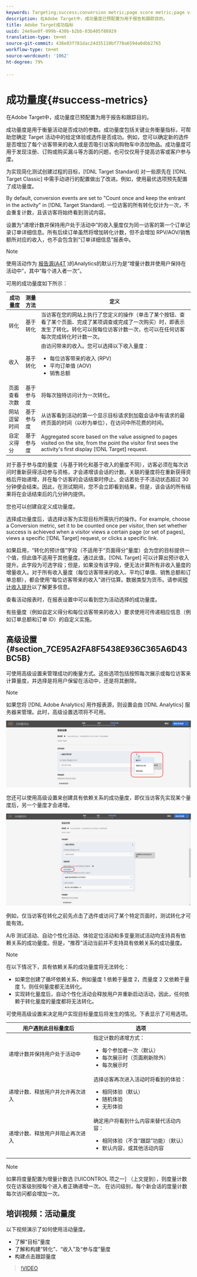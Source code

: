 ```yaml
---
keywords: Targeting;success;conversion metric;page score metric;page views metric;revenue metrics;time on site metric;estimated value;advanced settings;success metrics
description: 在Adobe Target中，成功量度已预配置为用于报告和跟踪目的。
title: Adobe Target成功指标
uuid: 24e9ae0f-099b-430b-b2bb-03b405f88929
translation-type: tm+mt
source-git-commit: 438e03f781dac24d35110bf770a6594a0dbb2765
workflow-type: tm+mt
source-wordcount: '1062'
ht-degree: 79%

---
```



# 成功量度{#success-metrics}

在Adobe Target中，成功量度已预配置为用于报告和跟踪目的。

成功量度是用于衡量活动是否成功的参数。成功量度包括关键业务衡量指标，可帮助您确定 Target 活动中的给定体验或选件是否成功。例如，您可以确定新的选件是否增加了每个访客带来的收入或是否吸引访客向购物车中添加物品。成功量度可用于发现注册、订购或购买漏斗等方面的问题，也可仅仅用于提高访客或客户参与度。

为实现简化测试创建过程的目标，[!DNL Target Standard] 对一些原先在 [!DNL Target Classic] 中需手动进行的配置做出了改进。例如，使用最优选项预先配置了成功量度。

By default, conversion events are set to &quot;Count once and keep the entrant in the activity&quot; in [!DNL Target Standard]. 一位访客的所有转化仅计为一次，不会重复计数，且该访客将始终看到测试内容。

设置为“递增计数并保持用户处于活动中”的收入量度仅为同一访客的第一个订单记录订单详细信息。所有后续订单虽然将增加转化计数，但不会增加 RPV/AOV/销售额所对应的收入，也不会包含到“订单详细信息”报表中。

>[!NOTE]
>
>使用活动作为 [报告源(A4T](/help/c-integrating-target-with-mac/a4t/a4t.md) )的Analytics的默认行为是“增量计数并使用户保持在活动中”，其中“每个进入者一次”。

可用的成功量度如下所示：

| 成功量度 | 测量方法 | 定义 |
|--- |--- |--- |
| 转化 | 基于转化 | 当访客在您的网站上执行了您定义的操作（单击了某个按钮、查看了某个页面、完成了某项调查或完成了一次购买）时，即表示发生了转化。转化可以按每位访客计数一次，也可以在任何访客每次完成转化时计数一次。 |
| 收入 | 基于转化 | 由访问带来的收入。您可以选择以下收入量度：<ul><li>每位访客带来的收入 (RPV)</li><li>平均订单值 (AOV)</li><li>销售总额</li></ul> |
| 页面查看次数 | 基于参与度 | 将每次独特访问计为一次转化。 |
| 网站逗留时间 | 基于参与度 | 从访客看到活动的第一个显示目标请求到加载会话中有请求的最终页面的时间（以秒为单位），在访问中所花费的时间。 |
| 自定义得分 | 基于参与度 | Aggregated score based on the value assigned to pages visited on the site, from the point the visitor first sees the activity&#39;s first display [!DNL Target] request. |

对于基于参与度的量度（与基于转化和基于收入的量度不同），访客必须在每次访问时重新获得活动参与资格，才会递增该会话的计数。关联的量度将在重新获得资格后开始递增，并在每个访客的会话结束时停止。会话若处于不活动状态超过 30 分钟便会结束。因此，在测试期间，您不会立即看到结果，但是，该会话的所有结果将在会话结束后的几分钟内提供。

您也可以创建自定义成功量度。

选择成功量度后，请选择访客为实现目标所需执行的操作。For example, choose a Conversion metric, set it to be counted once per visitor, then set whether success is achieved when a visitor views a certain page (or set of pages), views a specific [!DNL Target] request, or clicks a specific link.

如果启用，“转化的预计值”字段（不适用于“页面得分”量度）会为您的目标提供一个值，但此值不适用于其他量度。通过此值，[!DNL Target] 可以计算出预计收入提升。此字段为可选字段；但是，如果没有该字段，便无法计算所有非收入量度的增量收入。对于所有收入量度（每位访客带来的收入、平均订单值、销售总额和订单总额），都会使用“每位访客带来的收入”进行估算。数据类型为货币。请参阅[预计收入提升](/help/administrating-target/r-target-account-preferences/estimating-lift-in-revenue.md)以了解更多信息。

查看活动报表时，在报表设置中可以看到您为活动选择的成功量度。

有些量度（例如自定义得分和每位访客带来的收入）要求使用可传递相应信息（例如订单总额和订单 ID）的自定义实施。

## 高级设置 {#section_7CE95A2FA8F5438E936C365A6D43BC5B}

可使用高级设置来管理成功的衡量方式。这些选项包括按照每次展示或每位访客来计算量度，并选择是将用户保留在活动中，还是将其删除。

>[!NOTE]
>
>如果您将 [!DNL Adobe Analytics] 用作报表源，则设置会由 [!DNL Analytics] 服务器来管理。此时，高级设置选项将不可用。

![“高级设置”下拉列表](/help/c-activities/r-success-metrics/assets/Menu_AdvancedSettings.png)

您还可以使用高级设置来创建具有依赖关系的成功量度，即仅当访客先实现某个量度后，另一个量度才会递增。

![添加依赖项](/help/c-activities/r-success-metrics/assets/UI_dep_success_metric.png)

例如，仅当访客在转化之前先点击了选件或访问了某个特定页面时，测试转化才可能有效。

A/B 测试活动、自动个性化活动、体验定位活动和多变量测试活动均支持具有依赖关系的成功量度。但是，“推荐”活动当前并不支持具有依赖关系的成功量度。

>[!NOTE]
>
>在以下情况下，具有依赖关系的成功量度将无法转化：

* 如果您创建了循坏依赖关系，例如量度 1 依赖于量度 2，而量度 2 又依赖于量度 1，则任何量度都无法转化。
* 实现转化量度后，自动个性化活动会释放用户并重新启动活动，因此，任何依赖于转化量度的量度都将无法转化。

可使用高级设置来决定用户实现目标量度后将发生的情况。下表显示了可用选项。

| 用户遇到此目标量度后 | 选项 |
|--- |--- |
| 递增计数并保持用户处于活动中 | 指定计数的递增方式：<ul><li>每个参加者一次（默认）</li><li>每次展示时（页面刷新除外）</li><li>每次展示时</li></ul> |
| 递增计数、释放用户并允许再次进入 | 选择访客再次进入活动时将看到的体验：<ul><li>相同体验（默认）</li><li>随机体验</li><li>无形体验</li></ul> |
| 递增计数、释放用户并阻止再次进入 | 确定用户将看到什么内容来替代活动内容：<ul><li>相同体验（不含“跟踪”功能）（默认）</li><li>默认内容，或其他活动内容</li></ul> |

>[!NOTE]
>
>如果将度量配置为增量计数选 [!UICONTROL 项之一] （上文提到），则度量计数仅在访客级别按每个进入者正确递增一次。 在访问级别，每个新会话的度量计数每次访问都会增加一次。

## 培训视频：活动量度

以下视频演示了如何使用活动量度。

* 了解“目标”量度
* 了解和构建“转化”、“收入”及“参与度”量度
* 构建点击跟踪量度

>[!VIDEO](https://video.tv.adobe.com/v/17380)